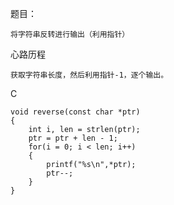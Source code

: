 题目：

```
将字符串反转进行输出（利用指针）
```

心路历程

```
获取字符串长度，然后利用指针-1，逐个输出。
```

C

```
void reverse(const char *ptr)
{
    int i, len = strlen(ptr);
    ptr = ptr + len - 1;
    for(i = 0; i < len; i++)
    {   
        printf("%s\n",*ptr);
        ptr--;
    }   
}
```
